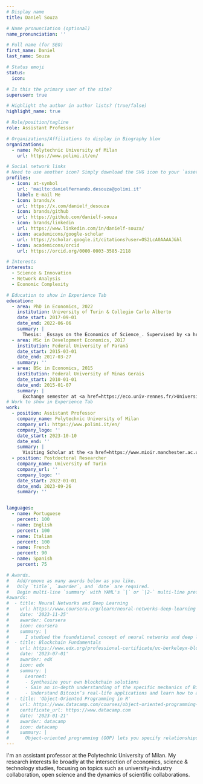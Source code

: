 ```yaml
---
# Display name
title: Daniel Souza

# Name pronunciation (optional)
name_pronunciation: '' 

# Full name (for SEO)
first_name: Daniel
last_name: Souza

# Status emoji
status:
  icon:

# Is this the primary user of the site?
superuser: true

# Highlight the author in author lists? (true/false)
highlight_name: true

# Role/position/tagline
role: Assistant Professor

# Organizations/Affiliations to display in Biography blox
organizations:
  - name: Polytechnic University of Milan
    url: https://www.polimi.it/en/

# Social network links
# Need to use another icon? Simply download the SVG icon to your `assets/media/icons/` folder.
profiles:
  - icon: at-symbol
    url: 'mailto:danielfernando.desouza@polimi.it'
    label: E-mail Me
  - icon: brands/x
    url: https://x.com/danielf_desouza
  - icon: brands/github
    url: https://github.com/danielf-souza
  - icon: brands/linkedin
    url: https://www.linkedin.com/in/danielf-souza/
  - icon: academicons/google-scholar
    url: https://scholar.google.it/citations?user=OS2LcA0AAAAJ&hl
  - icon: academicons/orcid
    url: https://orcid.org/0000-0003-3585-2118

# Interests
interests:
  - Science & Innovation
  - Network Analysis
  - Economic Complexity

# Education to show in Experience Tab
education:
  - area: PhD in Economics, 2022
    institution: University of Turin & Collegio Carlo Alberto
    date_start: 2017-09-01
    date_end: 2022-06-06
    summary: |
      Thesis: _Essays on the Economics of Science_. Supervised by <a href=https://www.didattica-est.unito.it/do/docenti.pl/Alias?magda.fontana#tab-profilo>Prof. Magda Fontana</a>.
  - area: MSc in Development Economics, 2017
    institution: Federal University of Paraná
    date_start: 2015-03-01
    date_end: 2017-03-27
    summary: ''
  - area: BSc in Economics, 2015
    institution: Federal University of Minas Gerais
    date_start: 2010-01-01
    date_end: 2015-01-07
    summary: |
      Exchange semester at <a href=https://eco.univ-rennes.fr/>Université de Rennes I</a> (France), Spring 2013.
# Work to show in Experience Tab
work:
  - position: Assistant Professor
    company_name: Polytechnic University of Milan
    company_url: https://www.polimi.it/en/
    company_logo: ''
    date_start: 2023-10-10
    date_end: ''
    summary: |
      Visiting Scholar at the <a href=https://www.mioir.manchester.ac.uk/>Manchester Institute of Innovation Research</a>, University of Manchester, Fall 2024.
  - position: Postdoctoral Researcher
    company_name: University of Turin
    company_url: ''
    company_logo: ''
    date_start: 2022-01-01
    date_end: 2023-09-26
    summary: ''


languages:
  - name: Portuguese
    percent: 100
  - name: English
    percent: 100
  - name: Italian
    percent: 100
  - name: French
    percent: 90
  - name: Spanish
    percent: 75

# Awards.
#   Add/remove as many awards below as you like.
#   Only `title`, `awarder`, and `date` are required.
#   Begin multi-line `summary` with YAML's `|` or `|2-` multi-line prefix and indent 2 spaces below.
#awards:
#  - title: Neural Networks and Deep Learning
#    url: https://www.coursera.org/learn/neural-networks-deep-learning
#    date: '2023-11-25'
#    awarder: Coursera
#    icon: coursera
#    summary: |
#      I studied the foundational concept of neural networks and deep learning. By the end, I was familiar with the significant technological trends driving the rise of deep learning; build, train, and apply fully connected deep neural networks; implement efficient (vectorized) neural networks; identify key parameters in a neural network’s architecture; and apply deep learning to your own applications.
#  - title: Blockchain Fundamentals
#    url: https://www.edx.org/professional-certificate/uc-berkeleyx-blockchain-fundamentals
#    date: '2023-07-01'
#    awarder: edX
#    icon: edx
#    summary: |
#      Learned:
#      - Synthesize your own blockchain solutions
#      - Gain an in-depth understanding of the specific mechanics of Bitcoin
#      - Understand Bitcoin’s real-life applications and learn how to attack and destroy Bitcoin, Ethereum, smart contracts and Dapps, and alternatives to Bitcoin’s Proof-of-Work consensus algorithm
#  - title: 'Object-Oriented Programming in R'
#    url: https://www.datacamp.com/courses/object-oriented-programming-with-s3-and-r6-in-r
#    certificate_url: https://www.datacamp.com
#    date: '2023-01-21'
#    awarder: datacamp
#    icon: datacamp
#    summary: |
#      Object-oriented programming (OOP) lets you specify relationships between functions and the objects that they can act on, helping you manage complexity in your code. This is an intermediate level course, providing an introduction to OOP, using the S3 and R6 systems. S3 is a great day-to-day R programming tool that simplifies some of the functions that you write. R6 is especially useful for industry-specific analyses, working with web APIs, and building GUIs.
---
```

I'm an assistant professor at the Polytechnic University of Milan. My research interests lie broadly at the intersection of economics, science & technology studies, focusing on topics such as university-industry collaboration, open science and the dynamics of scientific collaborations.
